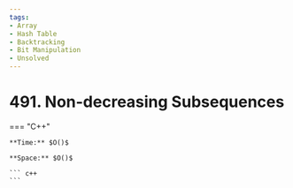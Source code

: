 ```yaml
---
tags:
- Array
- Hash Table
- Backtracking
- Bit Manipulation
- Unsolved
---
```



# 491. Non-decreasing Subsequences

=== "C++"

    **Time:** $O()$

    **Space:** $O()$

    ``` c++
    ```